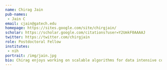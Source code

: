 ```yaml
---
name: Chirag Jain
pub-names:
 - Jain C
email: cjain@gatech.edu
homepage: https://sites.google.com/site/chirgjain/
scholar: https://scholar.google.com/citations?user=Y2UmkF0AAAAJ
twitter: https://twitter.com/chirgjain
role: Postdoctoral Fellow
institutes:
 - nih
portrait: /img/jain.jpg
bio: Chirag enjoys working on scalable algorithms for data intensive computational problems in genomics. He completed his bachelor's degree in computer science from the Indian Institute of Technology Delhi and joined the Georgia Tech PhD program in fall 2014, where he was advised by Srinivas Aluru. He finished his PhD in 2019 and joined the Genome Informatics Section as a postdoctoral fellow.
---
```

